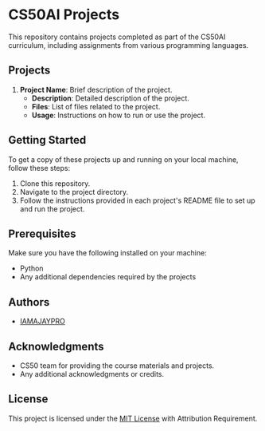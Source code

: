 # CS50AI Projects

This repository contains projects completed as part of the CS50AI curriculum, including assignments from various programming languages.

## Projects

1. **Project Name**: Brief description of the project.
   - **Description**: Detailed description of the project.
   - **Files**: List of files related to the project.
   - **Usage**: Instructions on how to run or use the project.

## Getting Started

To get a copy of these projects up and running on your local machine, follow these steps:

1. Clone this repository.
2. Navigate to the project directory.
3. Follow the instructions provided in each project's README file to set up and run the project.

## Prerequisites

Make sure you have the following installed on your machine:

- Python
- Any additional dependencies required by the projects

## Authors

- [IAMAJAYPRO](https://github.com/IAMAJAYPRO)

## Acknowledgments

- CS50 team for providing the course materials and projects.
- Any additional acknowledgments or credits.

## License

This project is licensed under the [MIT License](/LICENSE) with Attribution Requirement.
